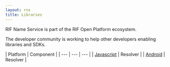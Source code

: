 ```yaml
---
layout: rns
title: Libraries
---
```


RIF Name Service is part of the RIF Open Platform ecosystem.

The developer community is working to help other developers enabling libraries and SDKs.

| Platform | Component |
| --- | --- | --- |
| [Javascript](/Libs/Javascript) | Resolver |
| [Android](/Libs/Android) | Resolver |
